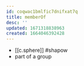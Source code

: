 ```yaml
---
id: coqwac1bmlfic7dnifxat7q
title: memberOf
desc: ''
updated: 1671318838963
created: 1664046392428
---
```

- [[c.sphere]] #shapow
- part of a group